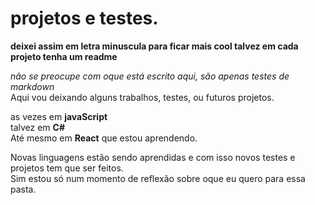 # projetos e testes.
<b>deixei assim em letra minuscula para ficar mais cool
talvez em cada projeto tenha um readme</b>

*não se preocupe com oque está escrito aqui, são apenas testes de markdown*  <br>
Aqui vou deixando alguns trabalhos, testes, ou futuros projetos.

as vezes em **javaScript** <br>
talvez em **C#** <br>
Até mesmo em **React** que estou aprendendo.

Novas linguagens estão sendo aprendidas e com isso novos testes e projetos tem que ser feitos.
</br>
Sim estou só num momento de reflexão sobre oque eu quero para essa pasta.
